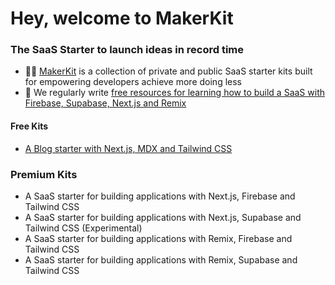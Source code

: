 # Hey, welcome to MakerKit

### The SaaS Starter to launch ideas in record time

- 🙋‍♀️ [MakerKit](https://makerkit.dev) is a collection of private and public SaaS starter kits built for empowering developers achieve more doing less
- 🍿 We regularly write [free resources for learning how to build a SaaS with Firebase, Supabase, Next.js and Remix](https://makerkit.dev/blog)

#### Free Kits
- [A Blog starter with Next.js, MDX and Tailwind CSS](https://github.com/makerkit/mk-next-blog-kit) 

### Premium Kits
- A SaaS starter for building applications with Next.js, Firebase and Tailwind CSS
- A SaaS starter for building applications with Next.js, Supabase and Tailwind CSS (Experimental)
- A SaaS starter for building applications with Remix, Firebase and Tailwind CSS
- A SaaS starter for building applications with Remix, Supabase and Tailwind CSS
